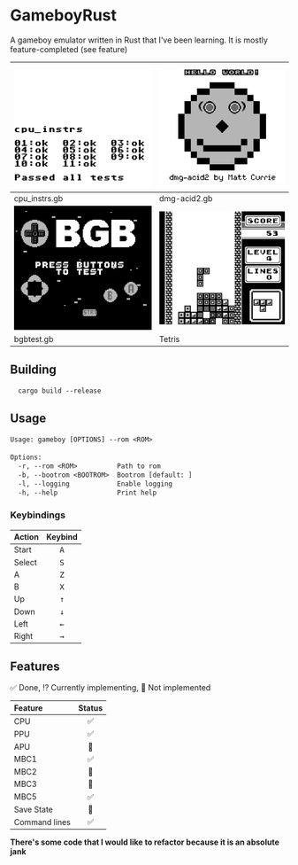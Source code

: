 # GameboyRust

A gameboy emulator written in Rust that I've been learning. It is mostly feature-completed (see feature)


|![cpu_instrs](https://raw.githubusercontent.com/Coded5/GameboyRust/refs/heads/main/screenshots/cpu_instrs.png)|![dmg-acid2](https://raw.githubusercontent.com/Coded5/GameboyRust/refs/heads/main/screenshots/dmg-acid2.png)|
:---------------------------|:--------------------------
|cpu_instrs.gb|dmg-acid2.gb|
|![BGBTest](https://raw.githubusercontent.com/Coded5/GameboyRust/refs/heads/main/screenshots/bgbtest.png)|![Tetris](https://raw.githubusercontent.com/Coded5/GameboyRust/refs/heads/main/screenshots/tetris.png)|
|bgbtest.gb|Tetris|



## Building
```
  cargo build --release
```

## Usage
```
Usage: gameboy [OPTIONS] --rom <ROM>

Options:
  -r, --rom <ROM>          Path to rom
  -b, --bootrom <BOOTROM>  Bootrom [default: ]
  -l, --logging            Enable logging
  -h, --help               Print help
```

### Keybindings

|Action|Keybind|
|:----|:------:
|Start|<kbd>A</kbd>|
|Select|<kbd>S</kbd>|
|A|<kbd>Z</kbd>|
|B|<kbd>X</kbd>|
|Up|<kbd>↑</kbd>|
|Down|<kbd>↓</kbd>|
|Left|<kbd>←</kbd>|
|Right|<kbd>→</kbd>|

## Features

✅ Done, ⁉️ Currently implementing, 🚫 Not implemented

|Feature|Status|
|:----------------|:------:
CPU|✅|
PPU|✅|
APU|🚫|
MBC1|✅|
MBC2| 🚫|
MBC3| 🚫|
MBC5| ✅|
Save State|🚫|
Command lines|✅|

**There's some code that I would like to refactor because it is an absolute jank**
